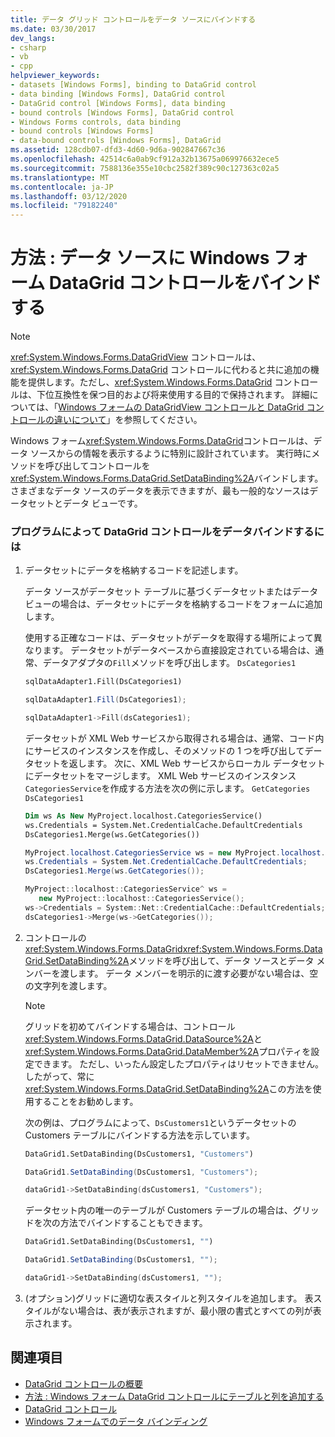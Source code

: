 ```yaml
---
title: データ グリッド コントロールをデータ ソースにバインドする
ms.date: 03/30/2017
dev_langs:
- csharp
- vb
- cpp
helpviewer_keywords:
- datasets [Windows Forms], binding to DataGrid control
- data binding [Windows Forms], DataGrid control
- DataGrid control [Windows Forms], data binding
- bound controls [Windows Forms], DataGrid control
- Windows Forms controls, data binding
- bound controls [Windows Forms]
- data-bound controls [Windows Forms], DataGrid
ms.assetid: 128cdb07-dfd3-4d60-9d6a-902847667c36
ms.openlocfilehash: 42514c6a0ab9cf912a32b13675a069976632ece5
ms.sourcegitcommit: 7588136e355e10cbc2582f389c90c127363c02a5
ms.translationtype: MT
ms.contentlocale: ja-JP
ms.lasthandoff: 03/12/2020
ms.locfileid: "79182240"
---
```

# <a name="how-to-bind-the-windows-forms-datagrid-control-to-a-data-source"></a>方法 : データ ソースに Windows フォーム DataGrid コントロールをバインドする
> [!NOTE]
> <xref:System.Windows.Forms.DataGridView> コントロールは、<xref:System.Windows.Forms.DataGrid> コントロールに代わると共に追加の機能を提供します。ただし、<xref:System.Windows.Forms.DataGrid> コントロールは、下位互換性を保つ目的および将来使用する目的で保持されます。 詳細については、「[Windows フォームの DataGridView コントロールと DataGrid コントロールの違いについて](differences-between-the-windows-forms-datagridview-and-datagrid-controls.md)」を参照してください。  
  
 Windows フォーム<xref:System.Windows.Forms.DataGrid>コントロールは、データ ソースからの情報を表示するように特別に設計されています。 実行時にメソッドを呼び出してコントロールを<xref:System.Windows.Forms.DataGrid.SetDataBinding%2A>バインドします。 さまざまなデータ ソースのデータを表示できますが、最も一般的なソースはデータセットとデータ ビューです。  
  
### <a name="to-data-bind-the-datagrid-control-programmatically"></a>プログラムによって DataGrid コントロールをデータバインドするには  
  
1. データセットにデータを格納するコードを記述します。  
  
     データ ソースがデータセット テーブルに基づくデータセットまたはデータ ビューの場合は、データセットにデータを格納するコードをフォームに追加します。  
  
     使用する正確なコードは、データセットがデータを取得する場所によって異なります。 データセットがデータベースから直接設定されている場合は、通常、データアダプタの`Fill`メソッドを呼び出します。 `DsCategories1`  
  
    ```vb  
    sqlDataAdapter1.Fill(DsCategories1)  
    ```  
  
    ```csharp  
    sqlDataAdapter1.Fill(DsCategories1);  
    ```  
  
    ```cpp  
    sqlDataAdapter1->Fill(dsCategories1);  
    ```  
  
     データセットが XML Web サービスから取得される場合は、通常、コード内にサービスのインスタンスを作成し、そのメソッドの 1 つを呼び出してデータセットを返します。 次に、XML Web サービスからローカル データセットにデータセットをマージします。 XML Web サービスのインスタンス`CategoriesService`を作成する方法を次の例に示します。 `GetCategories` `DsCategories1`  
  
    ```vb  
    Dim ws As New MyProject.localhost.CategoriesService()  
    ws.Credentials = System.Net.CredentialCache.DefaultCredentials  
    DsCategories1.Merge(ws.GetCategories())  
    ```  
  
    ```csharp  
    MyProject.localhost.CategoriesService ws = new MyProject.localhost.CategoriesService();  
    ws.Credentials = System.Net.CredentialCache.DefaultCredentials;  
    DsCategories1.Merge(ws.GetCategories());  
    ```  
  
    ```cpp  
    MyProject::localhost::CategoriesService^ ws =
       new MyProject::localhost::CategoriesService();  
    ws->Credentials = System::Net::CredentialCache::DefaultCredentials;  
    dsCategories1->Merge(ws->GetCategories());  
    ```  
  
2. コントロールの<xref:System.Windows.Forms.DataGrid><xref:System.Windows.Forms.DataGrid.SetDataBinding%2A>メソッドを呼び出して、データ ソースとデータ メンバーを渡します。 データ メンバーを明示的に渡す必要がない場合は、空の文字列を渡します。  
  
    > [!NOTE]
    > グリッドを初めてバインドする場合は、コントロール<xref:System.Windows.Forms.DataGrid.DataSource%2A>と<xref:System.Windows.Forms.DataGrid.DataMember%2A>プロパティを設定できます。 ただし、いったん設定したプロパティはリセットできません。 したがって、常に<xref:System.Windows.Forms.DataGrid.SetDataBinding%2A>この方法を使用することをお勧めします。  
  
     次の例は、プログラムによって、`DsCustomers1`というデータセットの Customers テーブルにバインドする方法を示しています。  
  
    ```vb  
    DataGrid1.SetDataBinding(DsCustomers1, "Customers")  
    ```  
  
    ```csharp  
    DataGrid1.SetDataBinding(DsCustomers1, "Customers");  
    ```  
  
    ```cpp  
    dataGrid1->SetDataBinding(dsCustomers1, "Customers");  
    ```  
  
     データセット内の唯一のテーブルが Customers テーブルの場合は、グリッドを次の方法でバインドすることもできます。  
  
    ```vb  
    DataGrid1.SetDataBinding(DsCustomers1, "")  
    ```  
  
    ```csharp  
    DataGrid1.SetDataBinding(DsCustomers1, "");  
    ```  
  
    ```cpp  
    dataGrid1->SetDataBinding(dsCustomers1, "");  
    ```  
  
3. (オプション)グリッドに適切な表スタイルと列スタイルを追加します。 表スタイルがない場合は、表が表示されますが、最小限の書式とすべての列が表示されます。  
  
## <a name="see-also"></a>関連項目

- [DataGrid コントロールの概要](datagrid-control-overview-windows-forms.md)
- [方法 : Windows フォーム DataGrid コントロールにテーブルと列を追加する](how-to-add-tables-and-columns-to-the-windows-forms-datagrid-control.md)
- [DataGrid コントロール](datagrid-control-windows-forms.md)
- [Windows フォームでのデータ バインディング](../windows-forms-data-binding.md)
